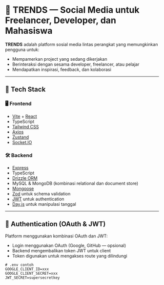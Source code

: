 # 🚀 TRENDS — Social Media untuk Freelancer, Developer, dan Mahasiswa

**TRENDS** adalah platform sosial media lintas perangkat yang memungkinkan pengguna untuk:

- Mempamerkan project yang sedang dikerjakan
- Berinteraksi dengan sesama developer, freelancer, atau pelajar
- Mendapatkan inspirasi, feedback, dan kolaborasi

---

## 🧱 Tech Stack

### 🖥️ Frontend

- [Vite](https://vitejs.dev/) + [React](https://reactjs.org/)
- TypeScript
- [Tailwind CSS](https://tailwindcss.com/)
- [Axios](https://axios-http.com/)
- [Zustand](https://github.com/pmndrs/zustand)
- [Socket.IO](https://socket.io/)

### 🛠️ Backend

- [Express](https://expressjs.com/)
- TypeScript
- [Drizzle ORM](https://orm.drizzle.team/)
- MySQL & MongoDB (kombinasi relational dan document store)
- [Mongoose](https://mongoosejs.com/)
- [Zod](https://zod.dev/) untuk schema validation
- [JWT](https://jwt.io/) untuk authentication
- [Day.js](https://day.js.org/) untuk manipulasi tanggal

---

## 🔐 Authentication (OAuth & JWT)

Platform menggunakan kombinasi OAuth dan JWT:

- Login menggunakan OAuth (Google, GitHub — opsional)
- Backend mengembalikan token JWT untuk client
- Token digunakan untuk mengakses route yang dilindungi

```env
# .env contoh
GOOGLE_CLIENT_ID=xxx
GOOGLE_CLIENT_SECRET=xxx
JWT_SECRET=supersecretkey
```
